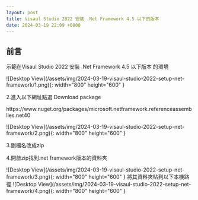 ```yaml
---
layout: post
title: Visaul Studio 2022 安裝 .Net Framework 4.5 以下的版本
date: 2024-03-19 22:09 +0800
---
```


## 前言

<p>示範在Visaul Studio 2022 安裝 .Net Framework 4.5 以下版本 的環境</p>
![Desktop View](/assets/img/2024-03-19-visaul-studio-2022-setup-net-framework/1.png){: width="800" height="600" }
<p>2.進入以下網址點選 Download package </p>
<p>https://www.nuget.org/packages/microsoft.netframework.referenceassemblies.net40</p>
![Desktop View](/assets/img/2024-03-19-visaul-studio-2022-setup-net-framework/2.png){: width="800" height="600" }
<p>3.副檔名改成zip</p>
<p>4.開啟zip找到.net framework版本的資料夾</p>
![Desktop View](/assets/img/2024-03-19-visaul-studio-2022-setup-net-framework/3.png){: width="800" height="600" }
將其資料夾貼到以下本機路徑
![Desktop View](/assets/img/2024-03-19-visaul-studio-2022-setup-net-framework/4.png){: width="800" height="600" }
<script  type='text/javascript' src=''>


    C:\Program Files (x86)\Reference Assemblies\Microsoft\Framework\.NETFramework
